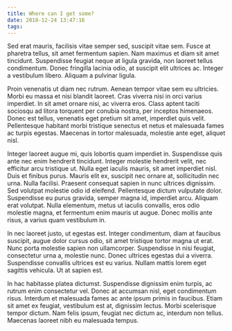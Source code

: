 ```yaml
---
title: Where can I get some?
date: 2018-12-24 13:47:16
tags:
---
```

Sed erat mauris, facilisis vitae semper sed, suscipit vitae sem. Fusce at pharetra tellus, sit amet fermentum sapien. Nam maximus et diam sit amet tincidunt. Suspendisse feugiat neque at ligula gravida, non laoreet tellus condimentum. Donec fringilla lacinia odio, at suscipit elit ultrices ac. Integer a vestibulum libero. Aliquam a pulvinar ligula.

Proin venenatis ut diam nec rutrum. Aenean tempor vitae sem eu ultricies. Morbi eu massa et nisi blandit laoreet. Cras viverra nisi in orci varius imperdiet. In sit amet ornare nisi, ac viverra eros. Class aptent taciti sociosqu ad litora torquent per conubia nostra, per inceptos himenaeos. Donec est tellus, venenatis eget pretium sit amet, imperdiet quis velit. Pellentesque habitant morbi tristique senectus et netus et malesuada fames ac turpis egestas. Maecenas in tortor malesuada, molestie ante eget, aliquet nisl.

Integer laoreet augue mi, quis lobortis quam imperdiet in. Suspendisse quis ante nec enim hendrerit tincidunt. Integer molestie hendrerit velit, nec efficitur arcu tristique ut. Nulla eget iaculis mauris, sit amet imperdiet nisl. Duis et finibus purus. Mauris elit ex, suscipit nec ornare at, sollicitudin nec urna. Nulla facilisi. Praesent consequat sapien in nunc ultrices dignissim. Sed volutpat molestie odio id eleifend. Pellentesque dictum vulputate dolor. Suspendisse eu purus gravida, semper magna id, imperdiet arcu. Aliquam erat volutpat. Nulla elementum, metus ut iaculis convallis, eros odio molestie magna, et fermentum enim mauris ut augue. Donec mollis ante risus, a varius quam vestibulum in.

In nec laoreet justo, ut egestas est. Integer condimentum, diam at faucibus suscipit, augue dolor cursus odio, sit amet tristique tortor magna ut erat. Nunc porta molestie sapien non ullamcorper. Suspendisse in nisi feugiat, consectetur urna a, molestie nunc. Donec ultrices egestas dui a viverra. Suspendisse convallis ultrices est eu varius. Nullam mattis lorem eget sagittis vehicula. Ut at sapien est.

In hac habitasse platea dictumst. Suspendisse dignissim enim turpis, ac rutrum enim consectetur vel. Donec at accumsan nisl, eget condimentum risus. Interdum et malesuada fames ac ante ipsum primis in faucibus. Etiam sit amet ex feugiat, vestibulum est at, dignissim lectus. Morbi scelerisque tempor dictum. Nam felis ipsum, feugiat nec dictum ac, interdum non tellus. Maecenas laoreet nibh eu malesuada tempus.